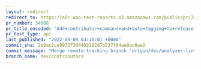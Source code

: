```yaml
---
layout: redirect
redirect_to: https://a8c-woo-test-reports.s3.amazonaws.com/public/pr/34608/api/index.html
pr_number: 34608
pr_title_encoded: "Add+contributor+command+and+auto+tagging+to+release-post-generator"
pr_test_type: api
last_published: "2022-09-09 03:10:01 +0000"
commit_sha: 2b0ac1ce997573d4492102d7b537f04ae9ac0ae2
commit_message: "Merge remote-tracking branch 'origin/dev/analyzer-lint' into dev/cont…"
branch_name: dev/contributors
---
```

